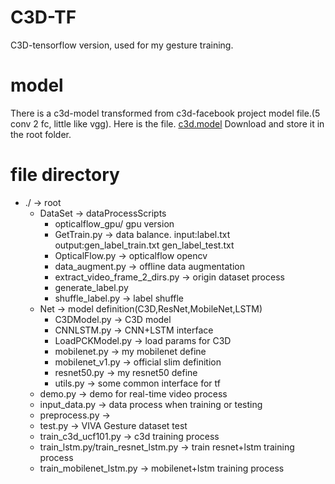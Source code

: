 # C3D-TF
C3D-tensorflow version, used for my gesture training.

# model
There is a c3d-model transformed from c3d-facebook project model file.(5 conv 2 fc, little like vgg).
Here is the file.
[c3d.model](https://pan.baidu.com/s/1i5zhPoL) Download and store it in the root folder.

# file directory
- ./ -> root
    - DataSet -> dataProcessScripts
        - opticalflow_gpu/ gpu version
        - GetTrain.py -> data balance. input:label.txt output:gen_label_train.txt gen_label_test.txt
        - OpticalFlow.py -> opticalflow opencv
        - data_augment.py -> offline data augmentation
        - extract_video_frame_2_dirs.py -> origin dataset process
        - generate_label.py
        - shuffle_label.py -> label shuffle
    - Net -> model definition(C3D,ResNet,MobileNet,LSTM)
        - C3DModel.py -> C3D model
        - CNNLSTM.py -> CNN+LSTM interface
        - LoadPCKModel.py -> load params for C3D
        - mobilenet.py -> my mobilenet define
        - mobilenet_v1.py -> official slim definition
        - resnet50.py -> my resnet50 define
        - utils.py -> some common interface for tf
    - demo.py -> demo for real-time video process
    - input_data.py -> data process when training or testing
    - preprocess.py ->
    - test.py -> VIVA Gesture dataset test
    - train_c3d_ucf101.py -> c3d training process
    - train_lstm.py/train_resnet_lstm.py -> train resnet+lstm training process
    - train_mobilenet_lstm.py -> mobilenet+lstm training process


